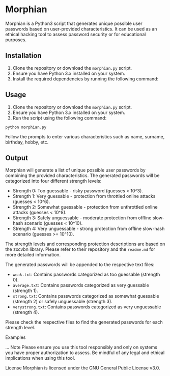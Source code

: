 # Morphian

Morphian is a Python3 script that generates unique possible user passwords based on user-provided characteristics. It can be used as an ethical hacking tool to assess password security or for educational purposes.

## Installation

1. Clone the repository or download the `morphian.py` script.
2. Ensure you have Python 3.x installed on your system.
3. Install the required dependencies by running the following command:

## Usage

1. Clone the repository or download the `morphian.py` script.
2. Ensure you have Python 3.x installed on your system.
3. Run the script using the following command:

```
python morphian.py
```
Follow the prompts to enter various characteristics such as name, surname, birthday, hobby, etc.

## Output
Morphian will generate a list of unique possible user passwords by combining the provided characteristics. The generated passwords will be categorized into four different strength levels:

- Strength 0: Too guessable - risky password (guesses < 10^3).
- Strength 1: Very guessable - protection from throttled online attacks (guesses < 10^6).
- Strength 2: Somewhat guessable - protection from unthrottled online attacks (guesses < 10^8).
- Strength 3: Safely unguessable - moderate protection from offline slow-hash scenario (guesses < 10^10).
- Strength 4: Very unguessable - strong protection from offline slow-hash scenario (guesses >= 10^10).

The strength levels and corresponding protection descriptions are based on the zxcvbn library. Please refer to their repository and the `readme.md` for more detailed information.

The generated passwords will be appended to the respective text files:

- `weak.txt`: Contains passwords categorized as too guessable (strength 0).
- `average.txt`: Contains passwords categorized as very guessable (strength 1).
- `strong.txt`: Contains passwords categorized as somewhat guessable (strength 2) or safely unguessable (strength 3).
- `verystrong.txt`: Contains passwords categorized as very unguessable (strength 4).

Please check the respective files to find the generated passwords for each strength level.


Examples

...
Note
Please ensure you use this tool responsibly and only on systems you have proper authorization to assess. Be mindful of any legal and ethical implications when using this tool.

License
Morphian is licensed under the GNU General Public License v3.0.
